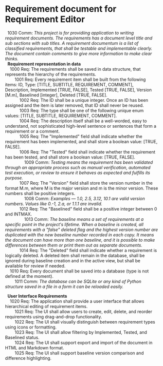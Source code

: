 # Requirement document for Requirement Editor  
&nbsp;&nbsp;1030 Comm: *This project is for providiing application to writing requirement documents. The requirements has a document level title and sub sections with sub titles. A requirement documentum is a list of classified requirements, that shall be testable and implementable clearly. The document contain comments to give more information to make clear thinks.*  
&nbsp;&nbsp;**Requirement representation in data**  
&nbsp;&nbsp;&nbsp;&nbsp;1000 Req: The requirements shall be saved in data structure, that represents the hierarchy of the requirements.  
&nbsp;&nbsp;&nbsp;&nbsp;&nbsp;&nbsp;&nbsp;&nbsp;1001 Req: Every requirement item shall be built from the following items: ID, Type: [TITLE, SUBTITLE, REQUIREMENT, COMMENT], Description, Implemented [TRUE, FALSE], Tested [TRUE, FALSE], Version [M.m], Baselined [integer], Deleted [TRUE, FALSE].  
&nbsp;&nbsp;&nbsp;&nbsp;&nbsp;&nbsp;&nbsp;&nbsp;&nbsp;&nbsp;&nbsp;&nbsp;1002 Req: The ID shall be a unique integer. Once an ID has been assigned and the item is later removed, that ID shall never be reused.  
&nbsp;&nbsp;&nbsp;&nbsp;&nbsp;&nbsp;&nbsp;&nbsp;&nbsp;&nbsp;&nbsp;&nbsp;1003 Req: The type shall be one of the following unique enum values: [TITLE, SUBTITLE, REQUIREMENT, COMMENT].  
&nbsp;&nbsp;&nbsp;&nbsp;&nbsp;&nbsp;&nbsp;&nbsp;&nbsp;&nbsp;&nbsp;&nbsp;1004 Req: The description itself shall be a well-worded, easy to understand, not sophisticated high-level sentence or sentences that form a requirement or a comment.  
&nbsp;&nbsp;&nbsp;&nbsp;&nbsp;&nbsp;&nbsp;&nbsp;&nbsp;&nbsp;&nbsp;&nbsp;1005 Req: The "Implemented" field shall indicate whether the requirement has been implemented, and shall store a boolean value: [TRUE, FALSE].  
&nbsp;&nbsp;&nbsp;&nbsp;&nbsp;&nbsp;&nbsp;&nbsp;&nbsp;&nbsp;&nbsp;&nbsp;1006 Req: The "Tested" field shall indicate whether the requirement has been tested, and shall store a boolean value: [TRUE, FALSE].  
&nbsp;&nbsp;&nbsp;&nbsp;&nbsp;&nbsp;&nbsp;&nbsp;&nbsp;&nbsp;&nbsp;&nbsp;&nbsp;&nbsp;&nbsp;&nbsp;1009 Comm: *Testing means the requirement has been validated through an appropriate process such as manual verification, automated test execution, or review to ensure it behaves as expected and fulfills its purpose.*  
&nbsp;&nbsp;&nbsp;&nbsp;&nbsp;&nbsp;&nbsp;&nbsp;&nbsp;&nbsp;&nbsp;&nbsp;1007 Req: The "Version" field shall store the version number in the format M.m, where M is the major version and m is the minor version. These numbers shall be positive integers.  
&nbsp;&nbsp;&nbsp;&nbsp;&nbsp;&nbsp;&nbsp;&nbsp;&nbsp;&nbsp;&nbsp;&nbsp;&nbsp;&nbsp;&nbsp;&nbsp;1008 Comm: *Examples — 1.0, 2.5, 3.12, 10.1 are valid version numbers. Values like 0.-1, 2.a, or 1.1.1 are invalid.*  
&nbsp;&nbsp;&nbsp;&nbsp;&nbsp;&nbsp;&nbsp;&nbsp;&nbsp;&nbsp;&nbsp;&nbsp;1012 Req: The "Baselined" field shall be a positive integer between 0 and INTMAX.  
&nbsp;&nbsp;&nbsp;&nbsp;&nbsp;&nbsp;&nbsp;&nbsp;&nbsp;&nbsp;&nbsp;&nbsp;&nbsp;&nbsp;&nbsp;&nbsp;1013 Comm: *The baseline means a set of requirements at a specific point in the project's lifetime. When a baseline is created, all requirements with a "false" deleted flag and the highest version number are duplicated with the new baseline number recorded in each copy. It means the document can have more than one baseline, and it is possible to make differences between them or print them out as separate documents.*  
&nbsp;&nbsp;&nbsp;&nbsp;&nbsp;&nbsp;&nbsp;&nbsp;&nbsp;&nbsp;&nbsp;&nbsp;1014 Req: The "Deleted" field shall indicate whether a requirement is logically deleted. A deleted item shall remain in the database, shall be ignored during baseline creation and in the active view, but shall be available for review if needed.  
&nbsp;&nbsp;&nbsp;&nbsp;1010 Req: Every document shall be saved into a database (type is not defined at the moment).  
&nbsp;&nbsp;&nbsp;&nbsp;&nbsp;&nbsp;&nbsp;&nbsp;1011 Comm: *The database can be SQLite or any kind of Python structure saved in a file in a form it can be reloaded easily.*

&nbsp;&nbsp;**User Interface Requirements**  
&nbsp;&nbsp;&nbsp;&nbsp;1020 Req: The application shall provide a user interface that allows hierarchical editing of requirement items.  
&nbsp;&nbsp;&nbsp;&nbsp;&nbsp;&nbsp;&nbsp;&nbsp;1021 Req: The UI shall allow users to create, edit, delete, and reorder requirements using drag-and-drop functionality.  
&nbsp;&nbsp;&nbsp;&nbsp;&nbsp;&nbsp;&nbsp;&nbsp;1022 Req: The UI shall visually distinguish between requirement types using icons or formatting.  
&nbsp;&nbsp;&nbsp;&nbsp;&nbsp;&nbsp;&nbsp;&nbsp;1023 Req: The UI shall allow filtering by Implemented, Tested, and Baselined status.  
&nbsp;&nbsp;&nbsp;&nbsp;&nbsp;&nbsp;&nbsp;&nbsp;1024 Req: The UI shall support export and import of the document in HTML and Markdown format.  
&nbsp;&nbsp;&nbsp;&nbsp;&nbsp;&nbsp;&nbsp;&nbsp;1025 Req: The UI shall support baseline version comparison and difference highlighting.